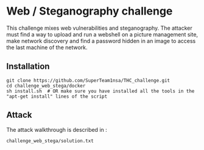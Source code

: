 # Web / Steganography challenge

This challenge mixes web vulnerabilities and steganography. The attacker must find a way to upload and run a webshell on a picture management site, make network discovery and find a password hidden in an image to access the last machine of the network.

## Installation

	git clone https://github.com/SuperTeam1nsa/THC_challenge.git
	cd challenge_web_stega/docker
	sh install.sh  # OR make sure you have installed all the tools in the "apt-get install" lines of the script

## Attack

The attack walkthrough is described in :

	challenge_web_stega/solution.txt

